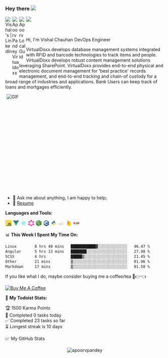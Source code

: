### Hey there <img src="https://media.giphy.com/media/hvRJCLFzcasrR4ia7z/giphy.gif" width="25px">


<a href="https://www.linkedin.com/in/vishal-chauhan-091196">
  <img align="left" alt="Vishal's | LinkedIn" width="22px" src="https://www.google.com/imgres?imgurl=https%3A%2F%2Fplay-lh.googleusercontent.com%2FkMofEFLjobZy_bCuaiDogzBcUT-dz3BBbOrIEjJ-hqOabjK8ieuevGe6wlTD15QzOqw&tbnid=f084GhCClOHCNM&vet=12ahUKEwiS-syEqa6AAxWc2zgGHSwpDOsQMygBegUIARDvAQ..i&imgrefurl=https%3A%2F%2Fplay.google.com%2Fstore%2Fapps%2Fdetails%3Fid%3Dcom.linkedin.android%26hl%3Den_US&docid=2b8G0Orj3IjoBM&w=512&h=512&q=linkedin&ved=2ahUKEwiS-syEqa6AAxWc2zgGHSwpDOsQMygBegUIARDvAQ" />
</a>
<a href="https://virtualdoxxindia.com/">
  <img align="left" alt="Apoorv Pandey Virtualdoxx" width="22px" src="https://user-images.githubusercontent.com/66588814/113699838-b900f880-96f3-11eb-83cb-cd7bb1266df3.png" />
</a>
<a href="https://www.google.co.in/maps/contrib/116013285839053406795/contribute/@25.4094817,84.790058,9z/data=!3m1!4b1!4m3!8m2!3m1!1e1">
  <img align="left" alt="Apoorv Local Guid" width="22px" src="https://user-images.githubusercontent.com/66588814/113750061-f1bac500-9727-11eb-93db-eb427d617b9c.png" />
</a>


<a href="https://hits.seeyoufarm.com"><img src="https://hits.seeyoufarm.com/api/count/incr/badge.svg?url=https%3A%2F%2Fgithub.com%2Fapoorvpandey-ap%2Fapoorvpandey-ap%2Fblob%2Fmain%2FREADME.md&count_bg=%2379C83D&title_bg=%23555555&icon=&icon_color=%23E7E7E7&title=hits&edge_flat=false" />
</a>

<br />

Hi, I'm Vishal Chauhan DevOps Engineer

VirtualDoxx develops database management systems integrated with RFID and barcode technologies to track items and people. VirtualDoxx develops robust content management solutions leveraging SharePoint. VirtualDoxx provides end-to-end physical and electronic document management for 'best practice' records management, and end-to-end tracking and chain-of custody for a broad range of industries and applications. Bank Users can keep track of loans and mortgages efficiently.



  <img align="right" alt="GIF" src="https://github.com/abhisheknaiidu/abhisheknaiidu/blob/master/code.gif?raw=true" width="500" height="320" />
  
- 💬 Ask me about anything, I am happy to help;
- 📝 [Resume](https://docs.google.com/document/d/1iM6vLR5E_VOqYGgw6R7qidy8xhcysXfY/edit?usp=sharing&ouid=116013285839053406795&rtpof=true&sd=true)

**Languages and Tools:**  

<code><img height="20" src="https://raw.githubusercontent.com/github/explore/80688e429a7d4ef2fca1e82350fe8e3517d3494d/topics/javascript/javascript.png"></code>
<code><img height="20" src="https://raw.githubusercontent.com/github/explore/80688e429a7d4ef2fca1e82350fe8e3517d3494d/topics/vue/vue.png"></code>
<code><img height="20" src="https://raw.githubusercontent.com/github/explore/80688e429a7d4ef2fca1e82350fe8e3517d3494d/topics/react/react.png"></code>
<code><img height="20" src="https://raw.githubusercontent.com/github/explore/5c058a388828bb5fde0bcafd4bc867b5bb3f26f3/topics/graphql/graphql.png"></code>
<code><img height="20" src="https://raw.githubusercontent.com/github/explore/80688e429a7d4ef2fca1e82350fe8e3517d3494d/topics/nodejs/nodejs.png"></code>
<code><img height="20" src="https://raw.githubusercontent.com/github/explore/80688e429a7d4ef2fca1e82350fe8e3517d3494d/topics/cpp/cpp.png"></code>
<code><img height="20" src="https://raw.githubusercontent.com/github/explore/80688e429a7d4ef2fca1e82350fe8e3517d3494d/topics/python/python.png"></code>
<code><img height="20" src="https://raw.githubusercontent.com/github/explore/80688e429a7d4ef2fca1e82350fe8e3517d3494d/topics/mysql/mysql.png"></code>
<code><img height="20" src="https://raw.githubusercontent.com/github/explore/80688e429a7d4ef2fca1e82350fe8e3517d3494d/topics/firebase/firebase.png"></code>
<code><img height="20" src="https://raw.githubusercontent.com/github/explore/80688e429a7d4ef2fca1e82350fe8e3517d3494d/topics/git/git.png"></code>

📊 **This Week I Spent My Time On:**
<!--START_SECTION:waka-->
```text
Linux        8 hrs 40 mins   ███████████▓░░░░░░░░░░░░░   46.47 % 
Angular      5 hrs 13 mins   ███████░░░░░░░░░░░░░░░░░░   27.98 % 
SCSS         4 hrs           █████▒░░░░░░░░░░░░░░░░░░░   21.45 % 
Other        21 mins         ▒░░░░░░░░░░░░░░░░░░░░░░░░   01.96 % 
Markdown     17 mins         ▒░░░░░░░░░░░░░░░░░░░░░░░░   01.58 % 
```
<!--END_SECTION:waka-->

If you like what I do, maybe consider buying me a coffee/tea 🥺👉👈

<a href="https://www.buymeacoffee.com/" target="_blank"><img src="https://cdn.buymeacoffee.com/buttons/v2/default-red.png" alt="Buy Me A Coffee" width="150" ></a>

🚧 **My Todoist Stats:**
<!-- TODO-IST:START -->
🏆  1500 Karma Points           
🌸  Completed 0 tasks today           
✅  Completed 23 tasks so far           
⏳  Longest streak is 10 days
<!-- TODO-IST:END -->


📈 My GitHub Stats

<p align="center"> <img src="https://github-readme-stats.vercel.app/api?username=apoorvpandey-ap&show_icons=true&theme=gotham" alt="apoorvpandey" />




